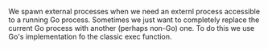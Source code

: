 We spawn external processes when we need an externl process accessible to a running Go process.
Sometimes we just want to completely replace the current Go process with another (perhaps non-Go) one.
To do this we use Go's implementation fo the classic exec function.
